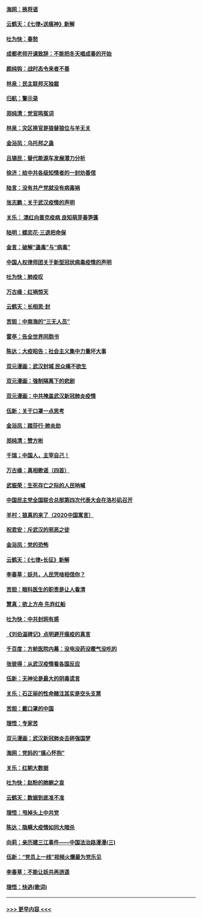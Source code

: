 #### [海网：换将谣](../pages/nsc993/n11873712.md?t=02171622) 
#### [云鹤天：《七律▪送瘟神》新解](../pages/nsc993/n11873598.md?t=02171622) 
#### [吐为快：春愁](../pages/nsc993/n11872801.md?t=02171622) 
#### [成都老师开课致辞：不能把冬天唱成春的开始](../pages/nsc993/n11872653.md?t=02171622) 
#### [颜纯钩：战时态令来者不善](../pages/nsc993/n11872011.md?t=02171622) 
#### [林泉：民主联邦灭独裁](../pages/nsc993/n11870998.md?t=02171622) 
#### [归航：警示录](../pages/nsc993/n11870963.md?t=02171622) 
#### [郑纯清：党官鸣冤词](../pages/nsc993/n11870938.md?t=02171622) 
#### [林泉：灾区换官是狼替狼位与羊无关](../pages/nsc993/n11870896.md?t=02171622) 
#### [金浴凤：乌托邦之蛊](../pages/nsc993/n11870879.md?t=02171622) 
#### [吕锡民：替代能源车发展潜力分析](../pages/nsc993/n11870656.md?t=02171622) 
#### [徐济：给中共各级知情者的一封劝善信](../pages/nsc993/n11868561.md?t=02171622) 
#### [陆言：没有共产党就没有病毒祸](../pages/nsc993/n11868232.md?t=02171622) 
#### [张志鹏：关于武汉疫情的声明](../pages/nsc993/n11867182.md?t=02171622) 
#### [关乐： 漂红向善克疫病 良知萌芽春笋蓬](../pages/nsc993/n11865710.md?t=02171622) 
#### [陆明：蝶恋花‧三退把命保](../pages/nsc993/n11865673.md?t=02171622) 
#### [金言：破解“蛊毒”与“病毒”](../pages/nsc993/n11864103.md?t=02171622) 
#### [中国人权律师团关于新型冠状病毒疫情的声明](../pages/nsc993/n11864249.md?t=02171622) 
#### [吐为快：肺疫叹](../pages/nsc993/n11864027.md?t=02171622) 
#### [万古缘：红祸惊天](../pages/nsc993/n11864079.md?t=02171622) 
#### [云鹤天：长相思‧封](../pages/nsc993/n11864006.md?t=02171622) 
#### [苦胆：中南海的“三无人员”](../pages/nsc993/n11862997.md?t=02171622) 
#### [雷亭：告全世界同胞书](../pages/nsc993/n11862572.md?t=02171622) 
#### [陈达：大疫昭告：社会主义集中力量坏大事](../pages/nsc993/n11859419.md?t=02171622) 
#### [双元漫画：武汉封城 民众痛不欲生](../pages/nsc993/n11859287.md?t=02171622) 
#### [双元漫画：强制隔离下的悲剧](../pages/nsc993/n11859244.md?t=02171622) 
#### [双元漫画：中共掩盖武汉新冠肺炎疫情](../pages/nsc993/n11858249.md?t=02171622) 
#### [伍新：关于口罩一点思考](../pages/nsc993/n11859195.md?t=02171622) 
#### [金浴凤：踏莎行‧肺炎劫](../pages/nsc993/n11858227.md?t=02171622) 
#### [郑纯清：赞方彬](../pages/nsc993/n11856803.md?t=02171622) 
#### [千瑞；中国人，主宰自己！](../pages/nsc993/n11856793.md?t=02171622) 
#### [万古缘：真相歌谣（四首）](../pages/nsc993/n11856263.md?t=02171622) 
#### [武振荣：生死存亡之际的人民呐喊](../pages/nsc993/n11856256.md?t=02171622) 
#### [中国民主党全国联合总部第四次代表大会在洛杉矶召开](../pages/nsc993/n11856344.md?t=02171622) 
#### [羊村：狼真的来了（2020中国寓言）](../pages/nsc993/n11856229.md?t=02171622) 
#### [祝君安：斥武汉的邪恶之徒](../pages/nsc993/n11855861.md?t=02171622) 
#### [金浴凤：党的恐怖](../pages/nsc993/n11855849.md?t=02171622) 
#### [云鹤天：《七律▪长征》新解](../pages/nsc993/n11855479.md?t=02171622) 
#### [李春草：妖共，人民凭啥相信你？](../pages/nsc993/n11855196.md?t=02171622) 
#### [苦胆：眼科医生的职责是让人看清](../pages/nsc993/n11853840.md?t=02171622) 
#### [慧真：欲上方舟 先弃红船](../pages/nsc993/n11853483.md?t=02171622) 
#### [吐为快：中共封网有感](../pages/nsc993/n11852575.md?t=02171622) 
#### [《刘伯温碑记》点明避开瘟疫的真言](../pages/nsc993/n11852128.md?t=02171622) 
#### [千百度：方舱医院内幕：没电没药没暖气没吃的](../pages/nsc993/n11850211.md?t=02171622) 
#### [张彼得：从武汉疫情看各国反应](../pages/nsc993/n11850102.md?t=02171622) 
#### [伍新：无神论是最大的阴毒谎言](../pages/nsc993/n11846129.md?t=02171622) 
#### [关乐：石正丽的性命赌注其实是空头支票](../pages/nsc993/n11846109.md?t=02171622) 
#### [苦胆：戴口罩的中国](../pages/nsc993/n11845576.md?t=02171622) 
#### [理悟：专家苦](../pages/nsc993/n11845564.md?t=02171622) 
#### [双元漫画：武汉新冠肺炎击碎强国梦](../pages/nsc993/n11843320.md?t=02171622) 
#### [海网：党妈的“瘟心怀抱”](../pages/nsc993/n11840740.md?t=02171622) 
#### [关乐：红朝大数据](../pages/nsc993/n11840675.md?t=02171622) 
#### [吐为快：赵粉的肺腑之哀](../pages/nsc993/n11840618.md?t=02171622) 
#### [云鹤天：数据到底准不准](../pages/nsc993/n11840325.md?t=02171622) 
#### [理悟：甩掉头上中共党](../pages/nsc993/n11838826.md?t=02171622) 
#### [陈达：隐瞒大疫情如同大暗杀](../pages/nsc993/n11838771.md?t=02171622) 
#### [向莉：亲历建三江事件——中国法治路漫漫(三)](../pages/nsc993/n11831825.md?t=02171622) 
#### [伍新：“党员上一线”视频火爆最为党乐见](../pages/nsc993/n11838200.md?t=02171622) 
#### [李春草：不能让妖共再逍遥](../pages/nsc993/n11838102.md?t=02171622) 
#### [理悟：快逃(歌词)](../pages/nsc993/n11838083.md?t=02171622) 

----
#### [ >>> 更早内容 <<< ](../indexes/nsc993-earlier.md)
